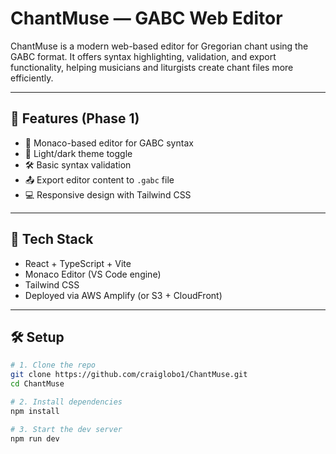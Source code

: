 # ChantMuse — GABC Web Editor

ChantMuse is a modern web-based editor for Gregorian chant using the GABC format. It offers syntax highlighting, validation, and export functionality, helping musicians and liturgists create chant files more efficiently.

---

## 🚀 Features (Phase 1)
- 🎼 Monaco-based editor for GABC syntax
- 🎨 Light/dark theme toggle
- 🛠 Basic syntax validation
- 📤 Export editor content to `.gabc` file
- 💻 Responsive design with Tailwind CSS

---

## 🧰 Tech Stack
- React + TypeScript + Vite
- Monaco Editor (VS Code engine)
- Tailwind CSS
- Deployed via AWS Amplify (or S3 + CloudFront)

---

## 🛠 Setup

```bash
# 1. Clone the repo
git clone https://github.com/craiglobo1/ChantMuse.git
cd ChantMuse

# 2. Install dependencies
npm install

# 3. Start the dev server
npm run dev
